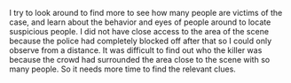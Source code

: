 I try to look around to find more to see how many people are victims of the case, and learn about the behavior and eyes of people around to locate suspicious people. I did not have close access to the area of the scene because the police had completely blocked off after that so I could only observe from a distance. It was difficult to find out who the killer was because the crowd had surrounded the area close to the scene with so many people. So it needs more time to find the relevant clues.
